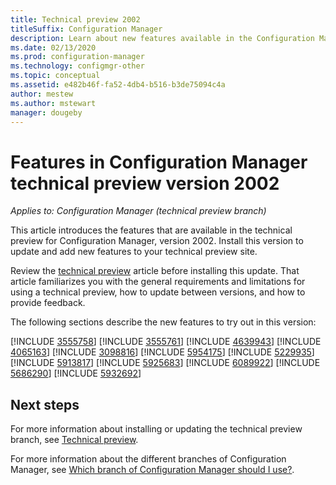 ```yaml
---
title: Technical preview 2002
titleSuffix: Configuration Manager
description: Learn about new features available in the Configuration Manager technical preview branch version 2002.
ms.date: 02/13/2020
ms.prod: configuration-manager
ms.technology: configmgr-other
ms.topic: conceptual
ms.assetid: e482b46f-fa52-4db4-b516-b3de75094c4a
author: mestew
ms.author: mstewart
manager: dougeby
---
```


# Features in Configuration Manager technical preview version 2002

*Applies to: Configuration Manager (technical preview branch)*

This article introduces the features that are available in the technical preview for Configuration Manager, version 2002. Install this version to update and add new features to your technical preview site.

Review the [technical preview](/configmgr/core/get-started/technical-preview) article before installing this update. That article familiarizes you with the general requirements and limitations for using a technical preview, how to update between versions, and how to provide feedback.

The following sections describe the new features to try out in this version:

<!-- [!INCLUDE [Example feature name](includes/2002/1234567.md)] -->

[!INCLUDE [3555758](includes/2002/3555758.md)]
[!INCLUDE [3555761](includes/2002/3555761.md)]
[!INCLUDE [4639943](includes/2002/4639943.md)]
[!INCLUDE [4065163](includes/2002/4065163.md)]
[!INCLUDE [3098816](includes/2002/3098816.md)]
[!INCLUDE [5954175](includes/2002/5954175.md)]
[!INCLUDE [5229935](includes/2002/5229935.md)]
[!INCLUDE [5913817](includes/2002/5913817.md)]
[!INCLUDE [5925683](includes/2002/5925683.md)]
[!INCLUDE [6089922](includes/2002/6089922.md)]
[!INCLUDE [5686290](includes/2002/5686290.md)]
[!INCLUDE [5932692](includes/2002/5932692.md)]

<!--
## General known issues

[!INCLUDE [Can't create collections](includes/2001-2/known-issue-6197183.md)]
-->

## Next steps

For more information about installing or updating the technical preview branch, see [Technical preview](/configmgr/core/get-started/technical-preview).

For more information about the different branches of Configuration Manager, see [Which branch of Configuration Manager should I use?](/configmgr/core/understand/which-branch-should-i-use).
